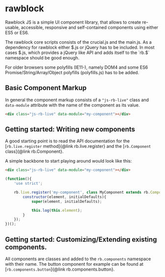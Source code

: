 rawblock
========

Rawblock JS is a simple UI component library, that allows to create re-usable, accessible, responsive and self-contained components using either ES5 or ES6.

The rawblock core scripts consists of the crucial.js and the main.js. As a dependency for rawblock either $.js or jQuery has to be included. In most cases $.js, which provides a jQuery like API and adds itself to the `rb.$` namespace should be good enough.

For older browsers some polyfills (IE11-), namely DOM4 and some ES6 Promise/String/Array/Object polyfills (polyfills.js) has to be added.


Basic Component Markup
---------

In general the component markup consists of a `"js-rb-live"` class and `data-module` attribute with the name of the component as its value.

```html
<div class="js-rb-live" data-module="my-component"></div>
```

Getting started: Writing new components
---------

A good starting point is to read the API documentation for the [`rb.live.register` method]{@link rb.live.register} and the [`rb.Component` class]{@link rb.Component}.

A simple backbone to start playing around would look like this:

```html
<div class="js-rb-live" data-module="my-component"></div>
```

```js
(function(){
	'use strict';

	rb.live.register('my-component', class MyComponent extends rb.Component {
		constructor(element, initialDefaults){
			super(element, initialDefaults);

			this.log(this.element);
		}
	});
})();
```

Getting started: Customizing/Extending existing components.
---------

All components are classes and added to the `rb.components` namespace with their name. The button component for example can be found at [`rb.components.button`]{@link rb.components.button}.
